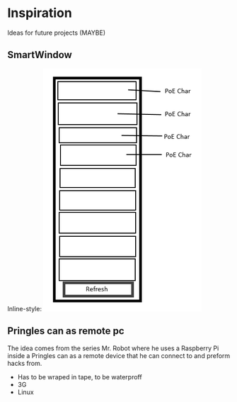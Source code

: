 # Inspiration
Ideas for future projects (MAYBE)

## SmartWindow ##
Inline-style: 
![alt text](https://github.com/judo347/Inspiration/blob/master/img/concept.png "concept")



## Pringles can as remote pc ##
The idea comes from the series Mr. Robot where he uses a Raspberry Pi inside a Pringles can as a remote device that he can connect to and preform hacks from.
- Has to be wraped in tape, to be waterproff
- 3G
- Linux
